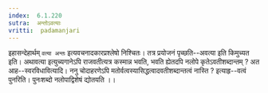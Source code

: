 ```yaml
---
index:  6.1.220
sutra:  अन्तोऽवत्याः
vritti:  padamanjari
---
```


इहासन्देहार्थम् `वत्या अन्तः` इत्यवचनादकारप्रश्लेषो निश्चितः।
	तत्र प्रयोजनं पृच्छति--अवत्या इति किमुच्यत इति। अथावत्या इत्युच्यगानेऽपि राजवतीत्यत्र कस्मान्न भवति, भवति ह्येतदपि नलोपे कृतेऽवतीशब्दान्तम् ? अत आह--स्वरविधावित्यादि। ननु चोदाहरणेऽपि मतोर्वत्वस्यासिद्धत्वादवतीशब्दान्तत्वं नास्ति ? इत्याहृ--वत्वं पुनरिति। पुनःशब्दो नलोपाद्विशेषं द्योतयति ।।

